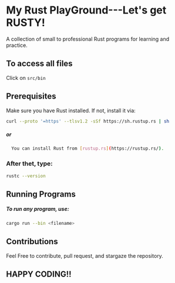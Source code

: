 # My Rust PlayGround---Let's get RUSTY!

A collection of small to professional Rust programs for learning and practice.

## To access all files
Click on `src/bin`
## Prerequisites

Make sure you have Rust installed. If not, install it via:

```bash
curl --proto '=https' --tlsv1.2 -sSf https://sh.rustup.rs | sh
```
##### or
```bash
  You can install Rust from [rustup.rs](https://rustup.rs/).
```
### After thet, type:

```bash
rustc --version
```

## Running Programs

##### To run any program, use:

```bash
cargo run --bin <filename>
```
## Contributions
Feel Free to contribute, pull request, and stargaze the repository.
## HAPPY CODING!!
